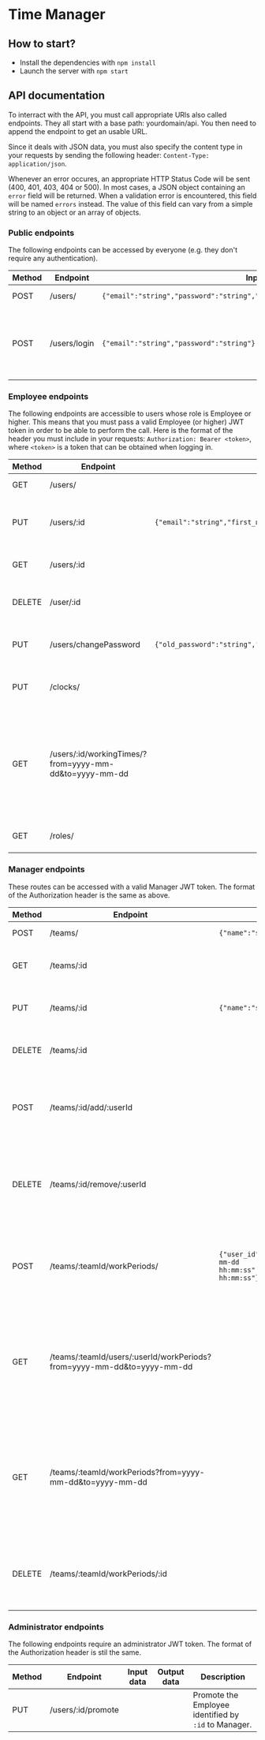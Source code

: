 # Time Manager

## How to start?

- Install the dependencies with `npm install`
- Launch the server with `npm start`

## API documentation

To interract with the API, you must call appropriate URls also called endpoints. They all start with a base path: yourdomain/api. You then need to append the endpoint to get an usable URL.

Since it deals with JSON data, you must also specify the content type in your requests by sending the following header: `Content-Type: application/json`.

Whenever an error occures, an appropriate HTTP Status Code will be sent (400, 401, 403, 404 or 500). In most cases, a JSON object containing an `error` field will be returned. When a validation error is encountered, this field will be named `errors` instead. The value of this field can vary from a simple string to an object or an array of objects.

### Public endpoints

The following endpoints can be accessed by everyone (e.g. they don't require any authentication).

| Method | Endpoint | Input data | Output data | Description |
|--------|----------|------------|-------------|-------------|
| POST | /users/ | `{"email":"string","password":"string","first_name":"string","last_name":"string"}` | `{"id":"int","email":"string","first_name":"string","last_name":"string","role_id":"int","role_label":"string","teams":[]}` | Sign up as a new user. |
| POST | /users/login | `{"email":"string","password":"string"}` | `{"id":"int","email":"string","first_name":"string","last_name":"string","role_id":"int","role_label":"string","token":"string","teams":[{"id":"int","name":"string","manager_id":"string","manager_first_name":"string","manager_last_name":"string"},...],"clocked_in":"bool"}` | Log in to the API. The JWT token is contained in the `token` field. |

### Employee endpoints

The following endpoints are accessible to users whose role is Employee or higher. This means that you must pass a valid Employee (or higher) JWT token in order to be able to perform the call.
Here is the format of the header you must include in your requests: `Authorization: Bearer <token>`, where `<token>` is a token that can be obtained when logging in.

| Method | Endpoint | Input data | Output data | Description |
|--------|----------|------------|-------------|-------------|
| GET | /users/ | | `[{"id":"int","email":"string","first_name":"string","last_name":"string","role_id":"int","role_label":"string","clocked_in":"bool"},...]' | Get all users. |
| PUT | /users/:id | `{"email":"string","first_name":"string","last_name":"string"}` | | Update informations of the user referenced by `:id`. |
| GET | /users/:id | | `{"id":"int","email":"string","first_name":"string","last_name":"string","role_id":"int","role_label":"string","teams":[{"id":"int","name":"string","manager_id":"string","manager_first_name":"string","manager_last_name":"string"},...],"clocked_in":"bool"}` | Get the user referenced by `:id`. |
| DELETE | /user/:id | | | Delete the user identified by `:id`. |
| PUT | /users/changePassword | `{"old_password":"string","password":"string"}` | | Change the password of the current user. |
| PUT | /clocks/ | | `{"user_id":"int","user_id":"int","arrival":"timestamp","departure":"timestamp"}` | Clocks in or out for the current user. |
| GET | /users/:id/workingTimes/?from=yyyy-mm-dd&to=yyyy-mm-dd | | `[{"id":"int","user_id":"int","arrival":"string","departure":"string or null"},...]` | Get the working times of the user referenced by :id that are comprized between the from and to dates. |
| GET | /roles/ | | `[{"id":"int","label":"string"},...]` | Get all the available roles. |

### Manager endpoints

These routes can be accessed with a valid Manager JWT token. The format of the Authorization header is the same as above.

| Method | Endpoint | Input data | Output data | Description |
|--------|----------|------------|-------------|-------------|
| POST | /teams/ | `{"name":"string"}` | `{"id":"int","name":"string","manager_id":"int"}` | Create a new team. |
| GET | /teams/:id | | `{"id":"int","name":"string","manager_id":"int","manager_first_name":"string","manager_last_name":"string","members":[{"id":"int","first_name":"string","last_name":"string","role_id":"int","role_label":"string"},...]}` | Get the team identified by `:id`. |
| PUT | /teams/:id | `{"name":"string"}` | `{"id":"int","name":"string","manager_id":"int","manager_first_name":"string","manager_last_name":"string"}` | Update the team identified by `:id`. |
| DELETE | /teams/:id | | | Delete the team identified by `:id`. |
| POST | /teams/:id/add/:userId | | | Add the user referenced by `:userId` to the team identified by `:id`. |
| DELETE | /teams/:id/remove/:userId | | | Remove the user referenced by `:uierId` from the team identified by `:id`. |
| POST | /teams/:teamId/workPeriods/ | `{"user_id":"int","arrival":"yyyy-mm-dd hh:mm:ss","departure":"yyyy-mm-dd hh:mm:ss"}` | `{"team_id":"int","id":"int","user_id":"int","arrival":"yyyy-mm-dd hh:mm::ss","departure":"yyyy-mm-dd hh:mm:ss"}` | Create a new work period for a given member of the team identified by `:teamId`. |
| GET | /teams/:teamId/users/:userId/workPeriods?from=yyyy-mm-dd&to=yyyy-mm-dd | | `[{"team_id":"int","id":"int","user_id":"int","arrival":"yyyy-mm-dd hh:mm:ss","departure":"yyyy-mm-dd hh:mm:ss"},...]` | Get the work periods that corresponds to the user identified by `:userId` inside the team referenced by `:teamId`. |
| GET | /teams/:teamId/workPeriods?from=yyyy-mm-dd&to=yyyy-mm-dd | | `[{"team_id":"int","id":"int","user_id":"int","arrival":"yyyy-mm-dd hh:mm:ss","departure":"yyyy-mm-dd hh:mm:ss"},...]` | Get the work periods for all users of the team referenced by `:teamId` that are comprized between `from` and `to` dates. |
| DELETE | /teams/:teamId/workPeriods/:id | | | Delete the work period identified by `:id` inside the team referenced by `:teamId`. |

### Administrator endpoints

The following endpoints require an administrator JWT token. The format of the Authorization header is stil the same.

| Method | Endpoint | Input data | Output data | Description |
|--------|----------|------------|-------------|-------------|
| PUT | /users/:id/promote | | | Promote the Employee identified by `:id` to Manager. |
